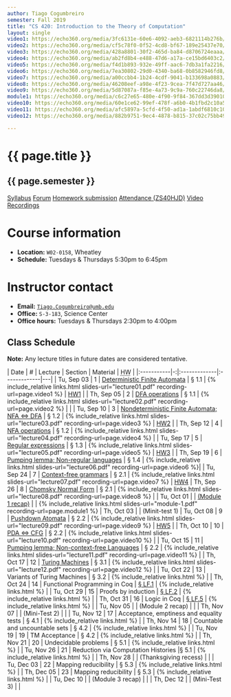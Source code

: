 ```yaml
---
author: Tiago Cogumbreiro
semester: Fall 2019
title: "CS 420: Introduction to the Theory of Computation"
layout: single
video1: https://echo360.org/media/3fc6131e-60e6-4092-aeb3-6821114b276b/public
video2: https://echo360.org/media/cf5c78f0-0f52-4cd8-bf67-189e25437e70/public
video3: https://echo360.org/media/428a8801-30f2-465d-ba84-d8706724eaaa/public
video4: https://echo360.org/media/ab2fd8b4-e488-47d6-a17a-ce15bd6403c2/public
video5: https://echo360.org/media/f4d1b893-932e-49ff-aac6-7db3a1fa2216/public
video6: https://echo360.org/media/7ea30802-29d0-4340-ba68-0b8582946fd8/public
video7: https://echo360.org/media/a00ccbb4-1b24-4cdf-9041-b133698a0883/public
video8: https://echo360.org/media/46208eef-a98e-4f23-9cea-7f47d727aa46/public
video9: https://echo360.org/media/5d87087a-f85e-4a73-9c9a-760c22746da8/public
module1: https://echo360.org/media/c6c27e65-480e-4f90-9f84-367dd3d39010/public
video10: https://echo360.org/media/60e1ce62-99ef-478f-a6b0-4b1fbd2c10a5/public
video11: https://echo360.org/media/afc5897a-5cfd-4f50-ad1a-1abdf6810c10/public
video12: https://echo360.org/media/882b9751-9ec4-4878-b815-37c02c75bb49/public

---
```


# {{ page.title }}
## {{ page.semester }}

<div class="buttons is-centered">
<a class="button is-large is-link" href="syllabus.pdf">Syllabus</a>
<a class="button is-large is-link" href="https://piazza.com/umb/fall2019/cs420/home">Forum</a>
<a class="button is-large is-link" href="https://umb.umassonline.net/webapps/blackboard/content/listContentEditable.jsp?content_id=_3274098_1&course_id=_62251_1&mode=reset">Homework submission</a>
<a class="button is-large is-link" href="https://www.estalee.com/">Attendance (ZS40HJD)</a>
<a class="button is-large is-link" href="https://echo360.org/section/c4732671-9a09-4122-ae27-47103529a0cb/public">Video Recordings</a>
</div>


# Course information
* **Location:** `W02-0158`, Wheatley
* **Schedule:** Tuesdays & Thursdays 5:30pm to 6:45pm

# Instructor contact
* **Email:** [`Tiago.Cogumbreiro@umb.edu`](mailto:Tiago.Cogumbreiro@umb.edu)
* **Office:** `S-3-183`, Science Center
* **Office hours:** Tuesdays & Thursdays 2:30pm to 4:00pm

## Class Schedule

**Note:** Any lecture titles in future dates are considered tentative.

| Date       | # | Lecture      | Section | Material | <acronym title="Homework">HW</acronym> |
|:-----------|-:|:-------------|:-------------|---|
| Tu, Sep 03 | 1 | [Deterministic Finite Automata](lecture01.html) | § 1.1  | {% include_relative links.html slides-url="lecture01.pdf" recording-url=page.video1 %} | [HW1](hw1.pdf) |
| Th, Sep 05 | 2 | [DFA operations](lecture02.html) | § 1.1 | {% include_relative links.html slides-url="lecture02.pdf" recording-url=page.video2 %} | |
| Tu, Sep 10 | 3 | [Nondeterministic Finite Automata; NFA ⇔ DFA](lecture03.html) | § 1.2 | {% include_relative links.html slides-url="lecture03.pdf" recording-url=page.video3 %} | [HW2](hw2.pdf) |
| Th, Sep 12 | 4 | [NFA operations](lecture04.html) | § 1.2 | {% include_relative links.html slides-url="lecture04.pdf" recording-url=page.video4 %} |
| Tu, Sep 17 | 5 | [Regular expressions](lecture05.html) | § 1.3 | {% include_relative links.html slides-url="lecture05.pdf" recording-url=page.video5 %} | [HW3](hw3.pdf) |
| Th, Sep 19 | 6 | [Pumping lemma; Non-regular languages](lecture06.html) | § 1.4 | {% include_relative links.html slides-url="lecture06.pdf" recording-url=page.video6 %}|
| Tu, Sep 24 | 7 | [Context-free grammars](lecture07.html) | § 2.1 | {% include_relative links.html slides-url="lecture07.pdf" recording-url=page.video7 %} | [HW4](hw4.pdf)
| Th, Sep 26 | 8 | [Chomsky Normal Form](lecture08.html) | § 2.1 | {% include_relative links.html slides-url="lecture08.pdf" recording-url=page.video8 %} |
| Tu, Oct 01 | | [(Module 1 recap)](module-1.html) | | {% include_relative links.html slides-url="module-1.pdf" recording-url=page.module1 %}
| Th, Oct 03 | | (Minit-test 1)
| Tu, Oct 08 | 9 | [Pushdown Atomata](lecture09.html) | § 2.2 | {% include_relative links.html slides-url="lecture09.pdf" recording-url=page.video9 %} | [HW5](hw5.pdf) |
| Th, Oct 10 | 10 | [PDA ⇔ CFG](lecture10.html) | § 2.2 | {% include_relative links.html slides-url="lecture10.pdf" recording-url=page.video10 %} |
| Tu, Oct 15 | 11 | [Pumping lemma; Non-context-free Languages](lecture11.html) | § 2.2 | {% include_relative links.html slides-url="lecture11.pdf" recording-url=page.video11 %} |
| Th, Oct 17 | 12 | [Turing Machines](lecture12.html) | § 3.1 | {% include_relative links.html slides-url="lecture12.pdf" recording-url=page.video12 %} |
| Tu, Oct 22 | 13 | Variants of Turing Machines | § 3.2 | {% include_relative links.html %} |
| Th, Oct 24 | 14 | Functional Programming in Coq | [§ LF.1](https://softwarefoundations.cis.upenn.edu/lf-current/Basics.html)  | {% include_relative links.html %} |
| Tu, Oct 29 | 15 | Proofs by induction | [§ LF.2](https://softwarefoundations.cis.upenn.edu/lf-current/Induction.html)  | {% include_relative links.html %} |
| Th, Oct 31 | 16 | Logic in Coq | [§ LF.5](https://softwarefoundations.cis.upenn.edu/lf-current/Logic.html) | {% include_relative links.html %} |
| Tu, Nov 05 | | (Module 2 recap) | |
| Th, Nov 07 | | (Mini-Test 2) | |
| Tu, Nov 12 | 17 | Acceptance, emptiness and equality tests | § 4.1 | {% include_relative links.html %} |
| Th, Nov 14 | 18 | Countable and uncountable sets | § 4.2 | {% include_relative links.html %} |
| Tu, Nov 19 | 19 | TM Acceptance | § 4.2  | {% include_relative links.html %} |
| Th, Nov 21 | 20 |  Undecidable problems |  § 5.1 | {% include_relative links.html %} |
| Tu, Nov 26 | 21 | Reduction via Computation Histories |§ 5.1 | {% include_relative links.html %} |
| Th, Nov 28 | | (Thanksgiving recess)        | |
| Tu, Dec 03 | 22 | Mapping reducibility | § 5.3  | {% include_relative links.html %} |
| Th, Dec 05 | 23 | Mapping reducibility |  § 5.3 | {% include_relative links.html %} |
| Tu, Dec 10 | | (Module 3 recap) | |
| Th, Dec 12 | | (Mini-Test 3) | |
